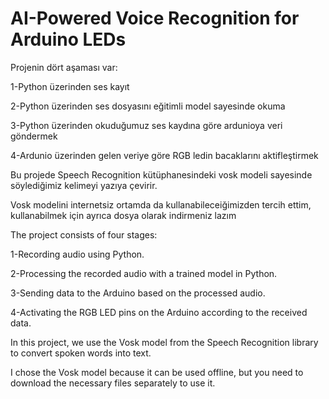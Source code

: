 # AI-Powered Voice Recognition for Arduino LEDs

Projenin dört aşaması var:

  1-Python üzerinden ses kayıt
  
  2-Python üzerinden ses dosyasını eğitimli model sayesinde okuma
  
  3-Python üzerinden okuduğumuz ses kaydına göre ardunioya veri göndermek
  
  4-Ardunio üzerinden gelen veriye göre RGB ledin bacaklarını aktifleştirmek
  
Bu projede Speech Recognition kütüphanesindeki vosk modeli sayesinde söylediğimiz kelimeyi yazıya çevirir. 

Vosk modelini internetsiz ortamda da kullanabileceiğimizden tercih ettim, kullanabilmek için ayrıca dosya olarak indirmeniz lazım 

The project consists of four stages:

  1-Recording audio using Python.
  
  2-Processing the recorded audio with a trained model in Python.
  
  3-Sending data to the Arduino based on the processed audio.
  
  4-Activating the RGB LED pins on the Arduino according to the received data.
  
In this project, we use the Vosk model from the Speech Recognition library to convert spoken words into text.

I chose the Vosk model because it can be used offline, but you need to download the necessary files separately to use it.
